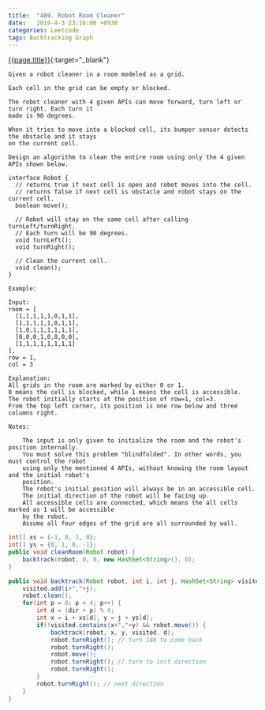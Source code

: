 ```yaml
---
title:  "489. Robot Room Cleaner"
date:   2019-4-3 23:16:00 +0930
categories: Leetcode
tags: Backtracking Graph
---
```


[{{page.title}}](https://leetcode.com/problems/robot-room-cleaner/){:target="_blank"}

    Given a robot cleaner in a room modeled as a grid.

    Each cell in the grid can be empty or blocked.

    The robot cleaner with 4 given APIs can move forward, turn left or turn right. Each turn it
    made is 90 degrees.

    When it tries to move into a blocked cell, its bumper sensor detects the obstacle and it stays
    on the current cell.

    Design an algorithm to clean the entire room using only the 4 given APIs shown below.

    interface Robot {
      // returns true if next cell is open and robot moves into the cell.
      // returns false if next cell is obstacle and robot stays on the current cell.
      boolean move();

      // Robot will stay on the same cell after calling turnLeft/turnRight.
      // Each turn will be 90 degrees.
      void turnLeft();
      void turnRight();

      // Clean the current cell.
      void clean();
    }

    Example:

    Input:
    room = [
      [1,1,1,1,1,0,1,1],
      [1,1,1,1,1,0,1,1],
      [1,0,1,1,1,1,1,1],
      [0,0,0,1,0,0,0,0],
      [1,1,1,1,1,1,1,1]
    ],
    row = 1,
    col = 3

    Explanation:
    All grids in the room are marked by either 0 or 1.
    0 means the cell is blocked, while 1 means the cell is accessible.
    The robot initially starts at the position of row=1, col=3.
    From the top left corner, its position is one row below and three columns right.

    Notes:

        The input is only given to initialize the room and the robot's position internally.
        You must solve this problem "blindfolded". In other words, you must control the robot
        using only the mentioned 4 APIs, without knowing the room layout and the initial robot's
        position.
        The robot's initial position will always be in an accessible cell.
        The initial direction of the robot will be facing up.
        All accessible cells are connected, which means the all cells marked as 1 will be accessible
        by the robot.
        Assume all four edges of the grid are all surrounded by wall.


```java
int[] xs = {-1, 0, 1, 0};
int[] ys = {0, 1, 0, -1};
public void cleanRoom(Robot robot) {
    backtrack(robot, 0, 0, new HashSet<String>(), 0);
}

public void backtrack(Robot robot, int i, int j, HashSet<String> visited, int dir) {
    visited.add(i+","+j);
    robot.clean();
    for(int p = 0; p < 4; p++) {
        int d = (dir + p) % 4;
        int x = i + xs[d], y = j + ys[d];
        if(!visited.contains(x+","+y) && robot.move()) {
            backtrack(robot, x, y, visited, d);
            robot.turnRight(); // turn 180 to come back
            robot.turnRight();
            robot.move();
            robot.turnRight(); // turn to init direction
            robot.turnRight();
        }
        robot.turnRight(); // next direction
    }
}
```
